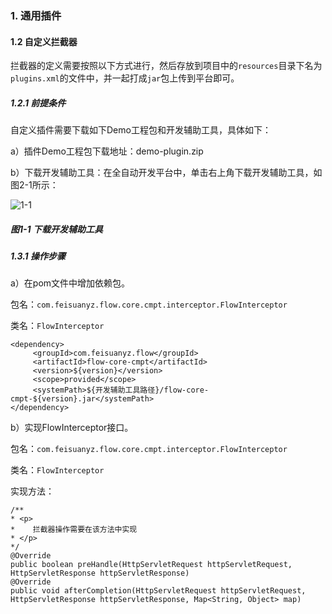 ### 1. 通用插件

#### 1.2 自定义拦截器

拦截器的定义需要按照以下方式进行，然后存放到项目中的` resources `目录下名为` plugins.xml `的文件中，并一起打成` jar `包上传到平台即可。

##### 1.2.1 前提条件

自定义插件需要下载如下Demo工程包和开发辅助工具，具体如下：

a）插件Demo工程包下载地址：demo-plugin.zip

b）下载开发辅助工具：在全自动开发平台中，单击右上角下载开发辅助工具，如图2-1所示：

![1-1](https://www.feisuanyz.com/fsimage/gj-image/gj_0000_img.png)

##### 图1-1 下载开发辅助工具

##### 1.3.1 操作步骤

a）在pom文件中增加依赖包。

包名：` com.feisuanyz.flow.core.cmpt.interceptor.FlowInterceptor `

类名：` FlowInterceptor `

```
<dependency>
     <groupId>com.feisuanyz.flow</groupId>
     <artifactId>flow-core-cmpt</artifactId>
     <version>${version}</version>
     <scope>provided</scope>
     <systemPath>${开发辅助工具路径}/flow-core-cmpt-${version}.jar</systemPath>
</dependency>

```
b）实现FlowInterceptor接口。

包名：` com.feisuanyz.flow.core.cmpt.interceptor.FlowInterceptor `

类名：` FlowInterceptor `

实现方法：

```
/** 
* <p>
* 	 拦截器操作需要在该方法中实现
* </p>
*/
@Override
public boolean preHandle(HttpServletRequest httpServletRequest, HttpServletResponse httpServletResponse) 
@Override
public void afterCompletion(HttpServletRequest httpServletRequest, HttpServletResponse httpServletResponse, Map<String, Object> map)

```
